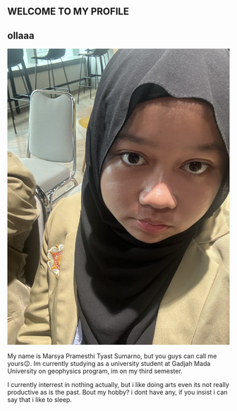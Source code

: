 ## WELCOME TO MY PROFILE ##

## ollaaa
![div](IMG_8075.jpg)

My name is Marsya Pramesthi Tyast Sumarno, but you guys can call me yours😉. Im currently studying as a university student at Gadjah Mada University on geophysics program, im on my third semester.

I currently interrest in nothing actually, but i like doing arts even its not really productive as is the past. Bout my hobby? i dont have any, if you insist i can say that i like to sleep.